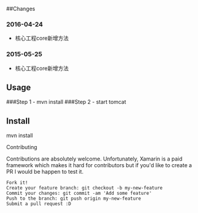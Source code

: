 ﻿##Changes

### 2016-04-24
 - 核心工程core新增方法


### 2015-05-25
 - 核心工程core新增方法

## Usage
###Step 1 - mvn install
###Step 2 - start tomcat


## Install
mvn install

Contributing

Contributions are absolutely welcome. Unfortunately, Xamarin is a paid framework which makes it hard for contributors but if you'd like to create a PR I would be happen to test it.

    Fork it!
    Create your feature branch: git checkout -b my-new-feature
    Commit your changes: git commit -am 'Add some feature'
    Push to the branch: git push origin my-new-feature
    Submit a pull request :D



